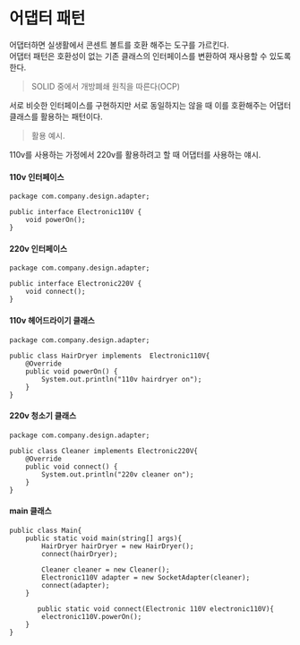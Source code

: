 # 어댑터 패턴

어댑터하면 실생활에서 콘센트 볼트를 호환 해주는 도구를 가르킨다.  
어댑터 패턴은 호환성이 없는 기존 클래스의 인터페이스를 변환하여 재사용할 수 있도록 한다.

> SOLID 중에서 개방폐쇄 원칙을 따른다(OCP)

서로 비슷한 인터페이스를 구현하지만 서로 동일하지는 않을 때 이를 호환해주는 어댑터 클래스를 활용하는 패턴이다.

> 활용 예시.

110v를 사용하는 가정에서 220v를 활용하려고 할 때 어댑터를 사용하는 얘시.

#### 110v 인터페이스

```
package com.company.design.adapter;

public interface Electronic110V {
    void powerOn();
}
```

#### 220v 인터페이스

```
package com.company.design.adapter;

public interface Electronic220V {
    void connect();
}
```

#### 110v 헤어드라이기 클래스

```
package com.company.design.adapter;

public class HairDryer implements  Electronic110V{
    @Override
    public void powerOn() {
        System.out.println("110v hairdryer on");
    }
}
```

#### 220v 청소기 클래스

```
package com.company.design.adapter;

public class Cleaner implements Electronic220V{
    @Override
    public void connect() {
        System.out.println("220v cleaner on");
    }
}
```

#### main 클래스

```
public class Main{
    public static void main(string[] args){
        HairDryer hairDryer = new HairDryer();
        connect(hairDryer);

        Cleaner cleaner = new Cleaner();
        Electronic110V adapter = new SocketAdapter(cleaner);
        connect(adapter);
    }

       public static void connect(Electronic 110V electronic110V){
        electronic110V.powerOn();
    }
}
```